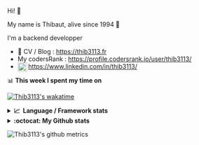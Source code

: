 Hi! 👋

My name is Thibaut, alive since 1994 🍷

I'm a backend developper

-   📝 CV / Blog : https://thib3113.fr
-   My codersRank : https://profile.codersrank.io/user/thib3113/
-   <a href="https://www.linkedin.com/in/thib3113/"><img align="left" alt="Thib3113's Linkedin" width="21px" src="https://img.icons8.com/color/48/linkedin.png" /></a> https://www.linkedin.com/in/thib3113/

📊 **This week I spent my time on**

[![Thib3113's wakatime](https://github-readme-stats.vercel.app/api/wakatime?username=thib3113&layout=default&theme=dracula&langs_count=6&hide_title=true&hide_border=true)](https://wakatime.com/@thib3113)

<details>
  <summary><b>📈&nbsp;&nbsp;Language&nbsp;/&nbsp;Framework stats</b></summary>
  <br/>  
  <a href='https://profile.codersrank.io/user/thib3113/'>
  <img src='http://cr-skills-chart-widget.azurewebsites.net/api/api?username=thib3113&padding=30&skills=php,batchfile,javascript,less,mysql,reactjs,scss,shell,typescript,vue'>
  </a>
</details>

<details>
  <summary><b>:octocat: My Github stats</b></summary>
  <br/>  
  
  <img src="https://github-readme-stats.vercel.app/api?username=thib3113&theme=dracula&show_icons=true&" alt="Thib3113's GitHub stats" />

<!--START_SECTION:activity-->

1. 🗣 Commented on [#378](https://github.com/moleculerjs/moleculer-db/issues/378#issuecomment-1925393611) in [moleculerjs/moleculer-db](https://github.com/moleculerjs/moleculer-db)
2. 🗣 Commented on [#378](https://github.com/moleculerjs/moleculer-db/issues/378#issuecomment-1925369440) in [moleculerjs/moleculer-db](https://github.com/moleculerjs/moleculer-db)
3. ❌ Closed PR [#264](https://github.com/thib3113/vban/pull/264) in [thib3113/vban](https://github.com/thib3113/vban)
4. ❌ Closed PR [#266](https://github.com/thib3113/vban/pull/266) in [thib3113/vban](https://github.com/thib3113/vban)
5. 🚀 Published release [v1.2.5 - Synchronize with repo / remove useless files](https://github.com/thib3113/vban/releases/tag/v1.2.5) in [thib3113/vban](https://github.com/thib3113/vban)
 <!--END_SECTION:activity-->

</details>

![Thib3113's github metrics](https://gist.githubusercontent.com/thib3113/83a96e16f8bca103f1b0e376186c66ec/raw/github-metrics.svg)

